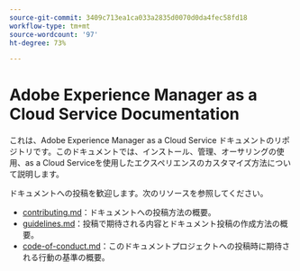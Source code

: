 ```yaml
---
source-git-commit: 3409c713ea1ca033a2835d0070d0da4fec58fd18
workflow-type: tm+mt
source-wordcount: '97'
ht-degree: 73%

---
```

# Adobe Experience Manager as a Cloud Service Documentation

これは、Adobe Experience Manager as a Cloud Service ドキュメントのリポジトリです。このドキュメントでは、インストール、管理、オーサリングの使用、as a Cloud Serviceを使用したエクスペリエンスのカスタマイズ方法について説明します。

ドキュメントへの投稿を歓迎します。次のリソースを参照してください。

* [contributing.md](contributing.md)：ドキュメントへの投稿方法の概要。
* [guidelines.md](guidelines.md)：投稿で期待される内容とドキュメント投稿の作成方法の概要。
* [code-of-conduct.md](code-of-conduct.md)：このドキュメントプロジェクトへの投稿時に期待される行動の基準の概要。
